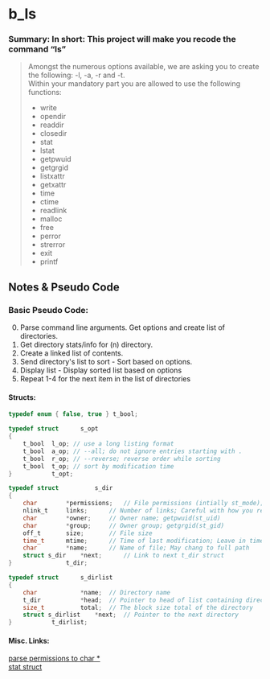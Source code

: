 # b_ls
### Summary: In short: This project will make you recode the command “ls”

>Amongst the numerous options available, we are asking you to create the
following: -l, -a, -r and -t.  
>Within your mandatory part you are allowed to use the following functions:
>* write
>* opendir
>* readdir
>* closedir
>* stat
>* lstat
>* getpwuid
>* getgrgid
>* listxattr
>* getxattr
>* time
>* ctime
>* readlink
>* malloc
>* free
>* perror
>* strerror
>* exit
>* printf

## Notes & Pseudo Code  

### Basic Pseudo Code:  
0. Parse command line arguments. Get options and create list of directories.
1. Get directory stats/info for (n) directory.
2. Create a linked list of contents.
3. Send directory's list to sort - Sort based on options.
4. Display list - Display sorted list based on options  
5. Repeat 1-4 for the next item in the list of directories 
 
  
#### Structs:
```h
typedef enum { false, true } t_bool;

typedef struct		s_opt
{
	t_bool	l_op; // use a long listing format
	t_bool	a_op; // --all; do not ignore entries starting with .
	t_bool	r_op; // --reverse; reverse order while sorting
	t_bool	t_op; // sort by modification time
}			t_opt;

typedef struct 			s_dir
{
	char 		*permissions;	// File permissions (intially st_mode); 
	nlink_t 	links;		// Number of links; Careful with how you read symlinks
	char 		*owner;		// Owner name; getpwuid(st_uid)
	char 		*group;		// Owner group; getgrgid(st_gid)
	off_t 		size;		// File size
	time_t 		mtime;		// Time of last modification; Leave in time_t for sort
	char 		*name;		// Name of file; May chang to full path
	struct s_dir	*next;		// Link to next t_dir struct
}				t_dir;

typedef struct		s_dirlist
{
	char			*name;	// Directory name
	t_dir			*head;	// Pointer to head of list containing directory's content
	size_t			total;	// The block size total of the directory
	struct s_dirlist	*next;	// Pointer to the next directory
} 			t_dirlist;
```
  
#### Misc. Links:
[parse permissions to char  *](http://codewiki.wikidot.com/c:system-calls:stat)  
[stat struct](http://pubs.opengroup.org/onlinepubs/009695399/basedefs/sys/stat.h.html)  
